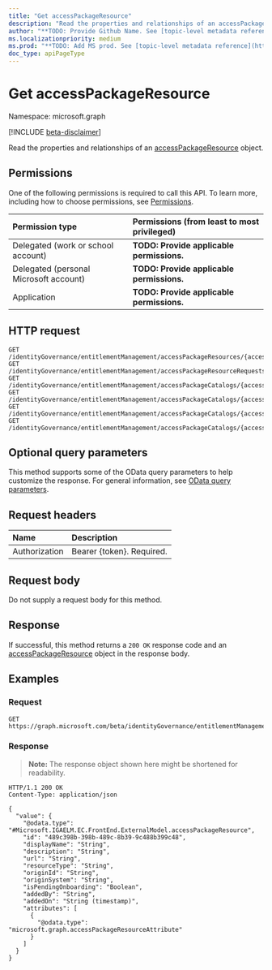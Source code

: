 ```yaml
---
title: "Get accessPackageResource"
description: "Read the properties and relationships of an accessPackageResource object."
author: "**TODO: Provide Github Name. See [topic-level metadata reference](https://msgo.azurewebsites.net/add/document/guidelines/metadata.html#topic-level-metadata)**"
ms.localizationpriority: medium
ms.prod: "**TODO: Add MS prod. See [topic-level metadata reference](https://msgo.azurewebsites.net/add/document/guidelines/metadata.html#topic-level-metadata)**"
doc_type: apiPageType
---
```


# Get accessPackageResource
Namespace: microsoft.graph

[!INCLUDE [beta-disclaimer](../../includes/beta-disclaimer.md)]

Read the properties and relationships of an [accessPackageResource](../resources/accesspackageresource.md) object.

## Permissions
One of the following permissions is required to call this API. To learn more, including how to choose permissions, see [Permissions](/graph/permissions-reference).

|Permission type|Permissions (from least to most privileged)|
|:---|:---|
|Delegated (work or school account)|**TODO: Provide applicable permissions.**|
|Delegated (personal Microsoft account)|**TODO: Provide applicable permissions.**|
|Application|**TODO: Provide applicable permissions.**|

## HTTP request

<!-- {
  "blockType": "ignored"
}
-->
``` http
GET /identityGovernance/entitlementManagement/accessPackageResources/{accessPackageResourceId}
GET /identityGovernance/entitlementManagement/accessPackageResourceRequests/{accessPackageResourceRequestId}/accessPackageResource
GET /identityGovernance/entitlementManagement/accessPackageCatalogs/{accessPackageCatalogId}/accessPackageResources/{accessPackageResourceId}
GET /identityGovernance/entitlementManagement/accessPackageCatalogs/{accessPackageCatalogId}/accessPackageResources/{accessPackageResourceId}/accessPackageResourceRoles/{accessPackageResourceRoleId}/accessPackageResource
GET /identityGovernance/entitlementManagement/accessPackageCatalogs/{accessPackageCatalogId}/accessPackageResources/{accessPackageResourceId}/accessPackageResourceScopes/{accessPackageResourceScopeId}/accessPackageResource
GET /identityGovernance/entitlementManagement/accessPackageCatalogs/{accessPackageCatalogId}/accessPackageResources/{accessPackageResourceId}/accessPackageResourceEnvironment/accessPackageResources/{accessPackageResourceId}
```

## Optional query parameters
This method supports some of the OData query parameters to help customize the response. For general information, see [OData query parameters](/graph/query-parameters).

## Request headers
|Name|Description|
|:---|:---|
|Authorization|Bearer {token}. Required.|

## Request body
Do not supply a request body for this method.

## Response

If successful, this method returns a `200 OK` response code and an [accessPackageResource](../resources/accesspackageresource.md) object in the response body.

## Examples

### Request
<!-- {
  "blockType": "request",
  "name": "get_accesspackageresource"
}
-->
``` http
GET https://graph.microsoft.com/beta/identityGovernance/entitlementManagement/accessPackageResources/{accessPackageResourceId}
```


### Response
>**Note:** The response object shown here might be shortened for readability.
<!-- {
  "blockType": "response",
  "truncated": true,
  "@odata.type": "Microsoft.IGAELM.EC.FrontEnd.ExternalModel.accessPackageResource"
}
-->
``` http
HTTP/1.1 200 OK
Content-Type: application/json

{
  "value": {
    "@odata.type": "#Microsoft.IGAELM.EC.FrontEnd.ExternalModel.accessPackageResource",
    "id": "489c398b-398b-489c-8b39-9c488b399c48",
    "displayName": "String",
    "description": "String",
    "url": "String",
    "resourceType": "String",
    "originId": "String",
    "originSystem": "String",
    "isPendingOnboarding": "Boolean",
    "addedBy": "String",
    "addedOn": "String (timestamp)",
    "attributes": [
      {
        "@odata.type": "microsoft.graph.accessPackageResourceAttribute"
      }
    ]
  }
}
```

